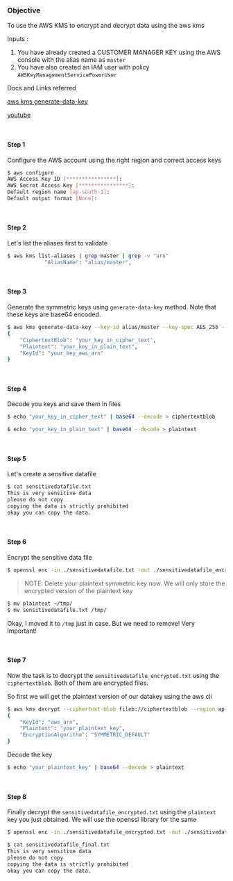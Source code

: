 ### Objective

To use the AWS KMS to encrypt and decrypt data using the aws kms

Inputs : 
1) You have already created a CUSTOMER MANAGER KEY using the AWS console with the alias
name as `master`
2) You have also created an IAM user with policy `AWSKeyManagementServicePowerUser`


Docs and Links referred

[aws kms generate-data-key](https://docs.aws.amazon.com/cli/latest/reference/kms/generate-data-key.html)

[youtube](https://www.youtube.com/watch?v=f3APF1dP8w0&t=604s&ab_channel=EnlearAcademy)

<br>

#### Step 1

Configure the AWS account using the right region and correct access keys

```bash
$ aws configure                                                            
AWS Access Key ID [****************]: 
AWS Secret Access Key [****************]: 
Default region name [ap-south-1]: 
Default output format [None]: 
```

<br>

#### Step 2

Let's list the aliases first to validate

```bash
$ aws kms list-aliases | grep master | grep -v "arn"
            "AliasName": "alias/master",
```

<br>

#### Step 3

Generate the symmetric keys using  `generate-data-key` method. Note that these
keys are base64 encoded.

```bash
$ aws kms generate-data-key --key-id alias/master --key-spec AES_256 --region ap-south-1
{
    "CiphertextBlob": "your_key_in_cipher_text",
    "Plaintext": "your_key_in_plain_text",
    "KeyId": "your_key_aws_arn"
}
```

<br>

#### Step 4

Decode you keys and save them in files

```bash
$ echo "your_key_in_cipher_text" | base64 --decode > ciphertextblob

$ echo "your_key_in_plain_text" | base64 --decode > plaintext
```

<br>

#### Step 5

Let's create a sensitive datafile

```bash
$ cat sensitivedatafile.txt          
This is very sensitive data
please do not copy
copying the data is strictly prohibited
okay you can copy the data.
```

<br>

#### Step 6

Encrypt the sensitive data file

```bash
$ openssl enc -in ./sensitivedatafile.txt -out ./sensitivedatafile_encrypted.txt -e -aes256 -k ./plaintext
```

> NOTE: Delete your plaintext symmetric key now. We will only store the encrypted version of the plaintext key

```bash
$ mv plaintext ~/tmp/
$ mv sensitivedatafile.txt /tmp/                                                            
```

Okay, I moved it to `/tmp` just in case. But we need to remove! Very Important!

<br>

#### Step 7

Now the task is to decrypt the `sensitivedatafile_encrypted.txt` using the `ciphertextblob`.
Both of them are encrypted files.

So first we will get the plaintext version of our datakey using the aws cli

```bash
$ aws kms decrypt --ciphertext-blob fileb://ciphertextblob --region ap-south-1
{
    "KeyId": "aws_arn",
    "Plaintext": "your_plaintext_key",
    "EncryptionAlgorithm": "SYMMETRIC_DEFAULT"
}
```

Decode the key

```bash
$ echo "your_plaintext_key" | base64 --decode > plaintext
```

<br>

#### Step 8
 
Finally decrypt the `sensitivedatafile_encrypted.txt` using the `plaintext` key you just obtained.
We will use the openssl library for the same

```bash
$ openssl enc -in ./sensitivedatafile_encrypted.txt -out ./sensitivedatafile_final.txt -d  -aes256 -k ./plaintext 

$ cat sensitivedatafile_final.txt
This is very sensitive data
please do not copy
copying the data is strictly prohibited
okay you can copy the data.
```